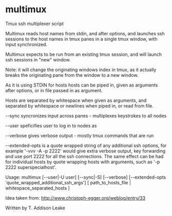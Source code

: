 multimux
========

Tmux ssh multiplexer script


Multimux reads host names from stdin, and after options, and launches ssh sessions to the host names in tmux panes in a single tmux window, with input synchronized. 

Multimux expects to be run from an existing tmux session, and will launch ssh sessions in "new" window.

Note: it will change the originating windows index in tmux, as it actually breaks the originating pane from the window to a new window.

As it is using STDIN for hosts hosts can be piped in, given as arguments after options, or in file passed in as argument.

Hosts are separated by whitespace when given as arguments, and separated by whitespace or newlines when piped in, or read from file.

--sync syncronizes input across panes - multiplexes keystrokes to all nodes

--user speficifies user to log in to nodes as

--verbose gives verbose output - mostly tmux commands that are run

--extended-opts is a quote wrapped string of any additional ssh options, for example '-vvv -A -p 2222' would give extra verbose output, key forwarding and use port 2222 for all the ssh connections.
The same effect can be had for individual hosts by quote wrapping hosts with arguments, such as '-p 2222 superspecialhost'.


Usage:
 multimux [--user|-U user] [--sync|-S] [--verbose] [--extended-opts 'quote_wrapped_additional_ssh_args'] [ path_to_hosts_file | whitespace_separated_hosts ]

Idea taken from: http://www.christoph-egger.org/weblog/entry/33

Written by T. Addison Leake
